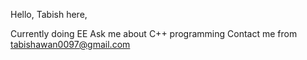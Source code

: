 Hello, Tabish here,

Currently doing EE 
Ask me about C++ programming
Contact me from tabishawan0097@gmail.com
